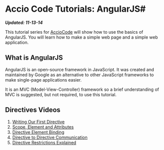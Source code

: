 # Accio Code Tutorials: AngularJS#

***Updated: 11-13-14***

This tutorial series for [AccioCode](https://www.youtube.com/user/CDPAdvertising "Accio Code on YouTube") will show how to use the basics of AngularJS. You will learn how to make a simple web page and a simple web application.

## What is AngularJS ##
AngularJS is an open-source framework in JavaScript. It was created and maintained by Google as an alternative to other JavaScript frameworks to make single-page applications easier.

It is an MVC (Model-View-Controller) framework so a brief understanding of MVC is suggested, but not required, to use this tutorial.

## Directives Videos ##
1. [Writing Our First Directive](http://youtu.be/QwaVgz-GSXY "Writing our First Directive")
2. [Scope, Element and Attributes](http://youtu.be/utKtjxLako4 "Scope, Element and Attributes")
3. [Directive Element Binding](http://youtu.be/7vgvBffpSbs "Directive Element Binding")
4. [Directive to Directive Communication](http://youtu.be/aG8VD0KvUw4 "Directive to Directive Communication")
5. [Directive Restrictions Explained](http://youtu.be/mkEJDWneiPg "Directive Restrictions Explained")